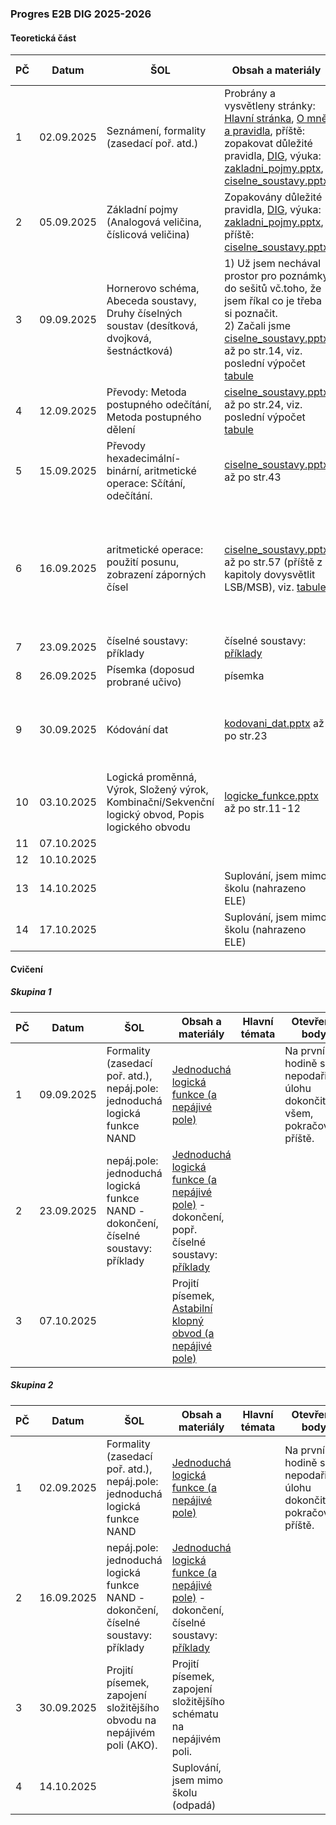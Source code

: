 ### Progres E2B DIG 2025-2026

#### Teoretická část

| PČ   | Datum      | ŠOL                                                          | Obsah a materiály                                            | Hlavní témata                                                | Otevřené body | Hodnocení | Bez hodnocení | Poznámka                                             |
| ---- | ---------- | ------------------------------------------------------------ | ------------------------------------------------------------ | ------------------------------------------------------------ | ------------- | --------- | ------------- | ---------------------------------------------------- |
| 1    | 02.09.2025 | Seznámení, formality (zasedací poř. atd.)                    | Probrány a vysvětleny stránky: [Hlavní stránka](../../README.md), [O mně a pravidla](../../o-mne/readme.md), příště: zopakovat důležité pravidla, [DIG](../../predmety/dig/readme.md), výuka: [zakladni_pojmy.pptx](../../predmety/dig/materialy/zakladni_pojmy.pptx), [ciselne_soustavy.pptx](../../predmety/dig/materialy/ciselne_soustavy.pptx) |                                                              |               |           |               |                                                      |
| 2    | 05.09.2025 | Základní pojmy (Analogová veličina, číslicová veličina)      | Zopakovány důležité pravidla, [DIG](../../predmety/dig/readme.md), výuka: [zakladni_pojmy.pptx](../../predmety/dig/materialy/zakladni_pojmy.pptx), příště: [ciselne_soustavy.pptx](../../predmety/dig/materialy/ciselne_soustavy.pptx) | Analogová veličina, číslicová veličina: vlastnosti, signál   |               |           |               |                                                      |
| 3    | 09.09.2025 | Hornerovo schéma, Abeceda soustavy, Druhy číselných soustav (desítková, dvojková, šestnáctková) | 1) Už jsem nechával prostor pro poznámky do sešitů vč.toho, že jsem říkal co je třeba si poznačit.<br/>2) Začali jsme [ciselne_soustavy.pptx](../../predmety/dig/materialy/ciselne_soustavy.pptx) až po str.14, viz. poslední výpočet [tabule](materialy/e2b-dig_2025-2026/tabule-001.jpg) | Hornerovo schéma, Abeceda soustavy, Druhy číselných soustav (desítková, dvojková, šestnáctková) |               |           |               |                                                      |
| 4    | 12.09.2025 | Převody: Metoda postupného odečítání, Metoda postupného dělení | [ciselne_soustavy.pptx](../../predmety/dig/materialy/ciselne_soustavy.pptx) až po str.24, viz. poslední výpočet [tabule](materialy/e2b-dig_2025-2026/tabule-002.jpg) | Převody: Metoda postupného odečítání, Metoda postupného dělení |               |           |               |                                                      |
| 5    | 15.09.2025 | Převody hexadecimální-binární, aritmetické operace: Sčítání, odečítání. | [ciselne_soustavy.pptx](../../predmety/dig/materialy/ciselne_soustavy.pptx) až po str.43 | Převody hexadecimální-binární, aritmetické operace: Sčítání, odečítání. |               |           |               |                                                      |
| 6    | 16.09.2025 | aritmetické operace: použití posunu, zobrazení záporných čísel | [ciselne_soustavy.pptx](../../predmety/dig/materialy/ciselne_soustavy.pptx) až po str.57 (příště z kapitoly dovysvětlit LSB/MSB), viz. [tabule](materialy/e2b-dig_2025-2026/tabule-003.jpg) | Použití posunu u binárních čísel pro násobení/dělení 2x, 4x, 8x…, zobrazení záporných čísel pomocí znaménkového bitu a dvojkového doplňku, odečítání pomocí doplňku |               |           |               | 26.09.2025 plánuji písemku na dosud probrané témata. |
| 7    | 23.09.2025 | číselné soustavy: příklady                                   | číselné soustavy: [příklady](../../predmety/dig/materialy/sbirka-prikladu-1.pdf) |                                                              |               |           |               |                                                      |
| 8    | 26.09.2025 | Písemka (doposud probrané učivo)                             | písemka                                                      |                                                              |               | Kontrola  | 6             |                                                      |
| 9    | 30.09.2025 | Kódování dat                                                 | [kodovani_dat.pptx](../../predmety/dig/materialy/kodovani_dat.pptx) až po str.23 | Kód, soubor symbolů, Kódování/Dekódování, BCD kód, Grayův kód, Kódování znaků, ASCII |               |           |               | Příště ukázat např.txt soubor v HEX zobrazení.       |
| 10   | 03.10.2025 | Logická proměnná, Výrok, Složený výrok, Kombinační/Sekvenční logický obvod, Popis logického obvodu | [logicke_funkce.pptx](../../predmety/dig/materialy/logicke_funkce.pptx) až po str.11-12 | Logická proměnná, Výrok, Složený výrok, Kombinační/Sekvenční logický obvod, Popis logického obvodu |               |           |               |                                                      |
| 11   | 07.10.2025 |                                                              |                                                              |                                                              |               |           |               |                                                      |
| 12   | 10.10.2025 |                                                              |                                                              |                                                              |               |           |               |                                                      |
| 13   | 14.10.2025 |                                                              | Suplování, jsem mimo školu (nahrazeno ELE)                   |                                                              |               |           |               |                                                      |
| 14   | 17.10.2025 |                                                              | Suplování, jsem mimo školu (nahrazeno ELE)                   |                                                              |               |           |               |                                                      |

#### Cvičení

##### Skupina 1

| PČ   | Datum      | ŠOL                                                          | Obsah a materiály                                            | Hlavní témata | Otevřené body                                                | Hodnocení | Bez hodnocení | Poznámka |
| ---- | ---------- | ------------------------------------------------------------ | ------------------------------------------------------------ | ------------- | ------------------------------------------------------------ | --------- | ------------- | -------- |
| 1    | 09.09.2025 | Formality (zasedací poř. atd.), nepáj.pole: jednoduchá logická funkce NAND | [Jednoduchá logická funkce (a nepájivé pole)](../../predmety/dig/bloky/cviceni/jednoducha-logicka-funkce/readme.md) |               | Na první hodině se nepodařilo úlohu dokončit všem, pokračování příště. |           |               |          |
| 2    | 23.09.2025 | nepáj.pole: jednoduchá logická funkce NAND - dokončení, číselné soustavy: příklady | [Jednoduchá logická funkce (a nepájivé pole)](../../predmety/dig/bloky/cviceni/jednoducha-logicka-funkce/readme.md) - dokončení, popř. číselné soustavy: [příklady](../../predmety/dig/materialy/sbirka-prikladu-1.pdf) |               |                                                              | Ukončeno  | 2             |          |
| 3    | 07.10.2025 |                                                              | Projití písemek, [Astabilní klopný obvod (a nepájivé pole)](../../predmety/dig/bloky/cviceni/astabilni-klopny-obvod/readme.md) |               |                                                              | Plánováno |               |          |

##### Skupina 2

| PČ   | Datum      | ŠOL                                                          | Obsah a materiály                                            | Hlavní témata | Otevřené body                                                | Hodnocení | Bez hodnocení | Poznámka                                                  |
| ---- | ---------- | ------------------------------------------------------------ | ------------------------------------------------------------ | ------------- | ------------------------------------------------------------ | --------- | ------------- | --------------------------------------------------------- |
| 1    | 02.09.2025 | Formality (zasedací poř. atd.), nepáj.pole: jednoduchá logická funkce NAND | [Jednoduchá logická funkce (a nepájivé pole)](../../predmety/dig/bloky/cviceni/jednoducha-logicka-funkce/readme.md) |               | Na první hodině se nepodařilo úlohu dokončit, pokračování příště. |           |               |                                                           |
| 2    | 16.09.2025 | nepáj.pole: jednoduchá logická funkce NAND - dokončení, číselné soustavy: příklady | [Jednoduchá logická funkce (a nepájivé pole)](../../predmety/dig/bloky/cviceni/jednoducha-logicka-funkce/readme.md) - dokončení, číselné soustavy: [příklady](../../predmety/dig/materialy/sbirka-prikladu-1.pdf) |               |                                                              | Ukončeno  | 1             |                                                           |
| 3    | 30.09.2025 | Projití písemek, zapojení složitějšího obvodu na nepájivém poli (AKO). | Projití písemek, zapojení složitějšího schématu na nepájivém poli. |               |                                                              | Plánováno |               | 5 sk. zapojeno vč. změření pomocí LOGA, 1 sk. nedokončeno |
| 4    | 14.10.2025 |                                                              | Suplování, jsem mimo školu (odpadá)                          |               |                                                              |           |               |                                                           |